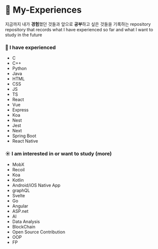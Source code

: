 # 🧐 My-Experiences

지금까지 내가 **경험**했던 것들과 앞으로 **공부**하고 싶은 것들을 기록하는 repository  
repository that records what I have experienced so far and what I want to study in the future

### 🌙 I have experienced
- C
- C++
- Python
- Java
- HTML
- CSS
- JS
- TS
- React
- Vue
- Express
- Koa
- Nest
- Jest
- Next
- Spring Boot
- React Native

### ☀️ I am interested in or want to study (more)
- MobX
- Recoil
- Koa
- Kotlin
- Android/iOS Native App
- graphQL
- Svelte
- Go
- Angular
- ASP.net
- AI
- Data Analysis
- BlockChain
- Open Source Contribution
- OOP
- FP
